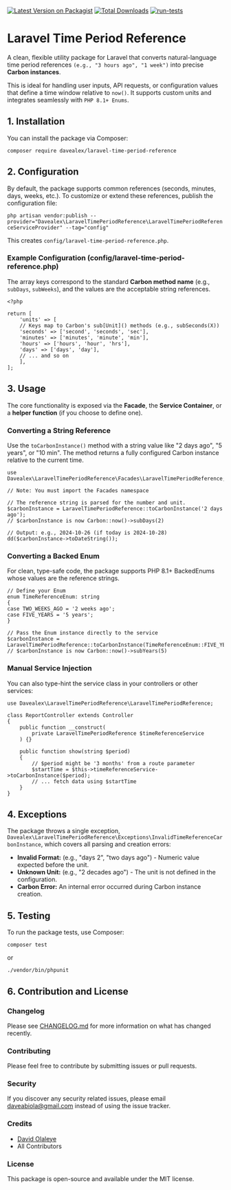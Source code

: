 [![Latest Version on Packagist](https://img.shields.io/packagist/v/davealex/laravel-time-period-reference.svg?style=flat-square)](https://packagist.org/packages/davealex/laravel-time-period-reference)
[![Total Downloads](https://img.shields.io/packagist/dt/davealex/laravel-time-period-reference.svg?style=flat-square)](https://packagist.org/packages/davealex/laravel-time-period-reference)
[![run-tests](https://github.com/davealex/laravel-time-period-reference/actions/workflows/main.yml/badge.svg)](https://github.com/davealex/laravel-time-period-reference/actions/workflows/main.yml)

# **Laravel Time Period Reference**

A clean, flexible utility package for Laravel that converts natural-language time period references `(e.g., "3 hours ago", "1 week")` into precise **Carbon instances**.

This is ideal for handling user inputs, API requests, or configuration values that define a time window relative to `now()`. It supports custom units and integrates seamlessly with `PHP 8.1+ Enums`.

## **1. Installation**

You can install the package via Composer:

`composer require davealex/laravel-time-period-reference`

## **2. Configuration**

By default, the package supports common references (seconds, minutes, days, weeks, etc.). To customize or extend these references, publish the configuration file:

`php artisan vendor:publish --provider="Davealex\LaravelTimePeriodReference\LaravelTimePeriodReferenceServiceProvider" --tag="config"`

This creates `config/laravel-time-period-reference.php`.

### **Example Configuration (config/laravel-time-period-reference.php)**

The array keys correspond to the standard **Carbon method name** (e.g., `subDays`, `subWeeks`), and the values are the acceptable string references.

````
<?php

return [  
    'units' => [  
    // Keys map to Carbon's sub[Unit]() methods (e.g., subSeconds(X))  
    'seconds' => ['second', 'seconds', 'sec'],  
    'minutes' => ['minutes', 'minute', 'min'],  
    'hours' => ['hours', 'hour', 'hrs'],  
    'days' => ['days', 'day'],  
    // ... and so on  
    ],
];
````

## **3. Usage**

The core functionality is exposed via the **Facade**, the **Service Container**, or a **helper function** (if you choose to define one).

### **Converting a String Reference**

Use the `toCarbonInstance()` method with a string value like "2 days ago", "5 years", or "10 min". The method returns a fully configured Carbon instance relative to the current time.

````
use Davealex\LaravelTimePeriodReference\Facades\LaravelTimePeriodReference;

// Note: You must import the Facades namespace

// The reference string is parsed for the number and unit.  
$carbonInstance = LaravelTimePeriodReference::toCarbonInstance('2 days ago');
// $carbonInstance is now Carbon::now()->subDays(2)

// Output: e.g., 2024-10-26 (if today is 2024-10-28)  
dd($carbonInstance->toDateString());
````

### **Converting a Backed Enum**

For clean, type-safe code, the package supports PHP 8.1+ BackedEnums whose values are the reference strings.

````
// Define your Enum  
enum TimeReferenceEnum: string  
{  
case TWO_WEEKS_AGO = '2 weeks ago';  
case FIVE_YEARS = '5 years';  
}

// Pass the Enum instance directly to the service  
$carbonInstance = LaravelTimePeriodReference::toCarbonInstance(TimeReferenceEnum::FIVE_YEARS);  
// $carbonInstance is now Carbon::now()->subYears(5)
````

### **Manual Service Injection**

You can also type-hint the service class in your controllers or other services:

````
use Davealex\LaravelTimePeriodReference\LaravelTimePeriodReference;

class ReportController extends Controller  
{  
    public function __construct(  
        private LaravelTimePeriodReference $timeReferenceService  
    ) {}

    public function show(string $period)  
    {  
        // $period might be '3 months' from a route parameter  
        $startTime = $this->timeReferenceService->toCarbonInstance($period);  
        // ... fetch data using $startTime  
    }  
}
````

## **4. Exceptions**

The package throws a single exception, `Davealex\LaravelTimePeriodReference\Exceptions\InvalidTimeReferenceCarbonInstance`, which covers all parsing and creation errors:

* **Invalid Format:** (e.g., "days 2", "two days ago") - Numeric value expected before the unit.
* **Unknown Unit:** (e.g., "2 decades ago") - The unit is not defined in the configuration.
* **Carbon Error:** An internal error occurred during Carbon instance creation.

## **5. Testing**

To run the package tests, use Composer:

`composer test`

or

`./vendor/bin/phpunit`

## **6. Contribution and License**

### **Changelog**

Please see [CHANGELOG.md](http://docs.google.com/CHANGELOG.md) for more information on what has changed recently.

### **Contributing**

Please feel free to contribute by submitting issues or pull requests.

### **Security**

If you discover any security related issues, please email [daveabiola@gmail.com](mailto:daveabiola@gmail.com) instead of using the issue tracker.

### **Credits**

* [David Olaleye](https://github.com/davealex)
* All Contributors

### **License**

This package is open-source and available under the MIT license.
